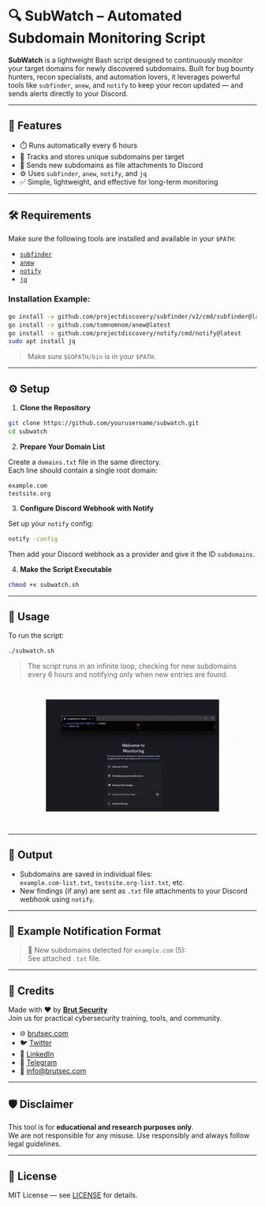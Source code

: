 
# 🔍 SubWatch – Automated Subdomain Monitoring Script

**SubWatch** is a lightweight Bash script designed to continuously monitor your target domains for newly discovered subdomains. Built for bug bounty hunters, recon specialists, and automation lovers, it leverages powerful tools like `subfinder`, `anew`, and `notify` to keep your recon updated — and sends alerts directly to your Discord.

---

## 📌 Features

- ⏱️ Runs automatically every 6 hours
- 🧠 Tracks and stores unique subdomains per target
- 📨 Sends new subdomains as file attachments to Discord
- ⚙️ Uses `subfinder`, `anew`, `notify`, and `jq`
- ✅ Simple, lightweight, and effective for long-term monitoring

---

## 🛠 Requirements

Make sure the following tools are installed and available in your `$PATH`:

- [`subfinder`](https://github.com/projectdiscovery/subfinder)
- [`anew`](https://github.com/tomnomnom/anew)
- [`notify`](https://github.com/projectdiscovery/notify)
- [`jq`](https://stedolan.github.io/jq/)

### Installation Example:

```bash
go install -v github.com/projectdiscovery/subfinder/v2/cmd/subfinder@latest
go install -v github.com/tomnomnom/anew@latest
go install -v github.com/projectdiscovery/notify/cmd/notify@latest
sudo apt install jq
```

> Make sure `$GOPATH/bin` is in your `$PATH`.

---

## ⚙️ Setup

1. **Clone the Repository**

```bash
git clone https://github.com/yourusername/subwatch.git
cd subwatch
```

2. **Prepare Your Domain List**

Create a `domains.txt` file in the same directory.  
Each line should contain a single root domain:

```
example.com
testsite.org
```

3. **Configure Discord Webhook with Notify**

Set up your `notify` config:

```bash
notify -config
```

Then add your Discord webhook as a provider and give it the ID `subdomains`.

4. **Make the Script Executable**

```bash
chmod +x subwatch.sh
```

---

## 🚀 Usage

To run the script:

```bash
./subwatch.sh
```

> The script runs in an infinite loop, checking for new subdomains every 6 hours and notifying only when new entries are found.

![Watch the video](poc.gif)

---

## 📂 Output

- Subdomains are saved in individual files:  
  `example.com-list.txt`, `testsite.org-list.txt`, etc.
- New findings (if any) are sent as `.txt` file attachments to your Discord webhook using `notify`.

---

## 🧠 Example Notification Format

> 🚨 New subdomains detected for `example.com` (5):  
> See attached `.txt` file.

---

## 📣 Credits

Made with ❤️ by [**Brut Security**](https://brutsec.com)  
Join us for practical cybersecurity training, tools, and community.

- 🌐 [brutsec.com](https://brutsec.com)  
- 🐦 [Twitter](https://x.com/brutsecurity)  
- 💼 [LinkedIn](https://www.linkedin.com/company/brutsec/)  
- 📱 [Telegram](https://t.me/BrutSecurity)  
- 📧 info@brutsec.com

---

## 🛡️ Disclaimer

This tool is for **educational and research purposes only**.  
We are not responsible for any misuse. Use responsibly and always follow legal guidelines.

---

## 📄 License

MIT License — see [LICENSE](LICENSE) for details.  
